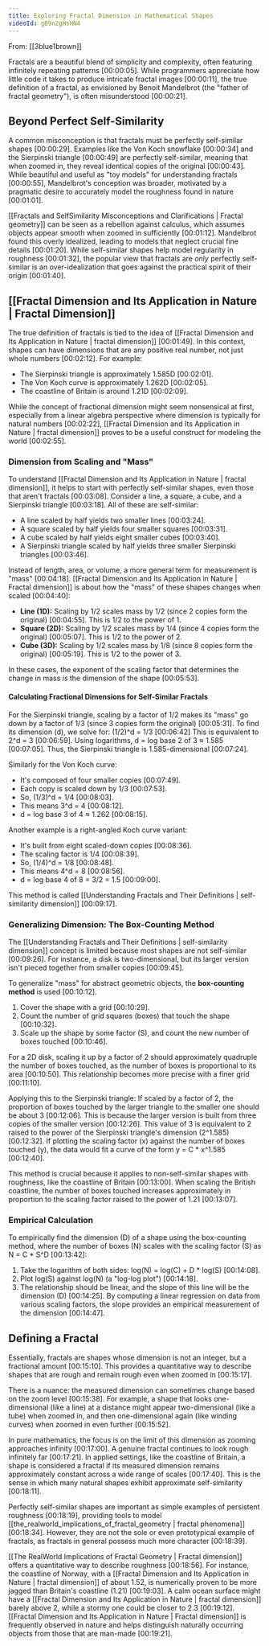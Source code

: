```yaml
---
title: Exploring Fractal Dimension in Mathematical Shapes
videoId: gB9n2gHsHN4
---
```


From: [[3blue1brown]] <br/> 

Fractals are a beautiful blend of simplicity and complexity, often featuring infinitely repeating patterns <a class="yt-timestamp" data-t="00:00:05">[00:00:05]</a>. While programmers appreciate how little code it takes to produce intricate fractal images <a class="yt-timestamp" data-t="00:00:11">[00:00:11]</a>, the true definition of a fractal, as envisioned by Benoit Mandelbrot (the "father of fractal geometry"), is often misunderstood <a class="yt-timestamp" data-t="00:00:21">[00:00:21]</a>.

## Beyond Perfect Self-Similarity

A common misconception is that fractals must be perfectly self-similar shapes <a class="yt-timestamp" data-t="00:00:29">[00:00:29]</a>. Examples like the Von Koch snowflake <a class="yt-timestamp" data-t="00:00:34">[00:00:34]</a> and the Sierpinski triangle <a class="yt-timestamp" data-t="00:00:49">[00:00:49]</a> are perfectly self-similar, meaning that when zoomed in, they reveal identical copies of the original <a class="yt-timestamp" data-t="00:00:43">[00:00:43]</a>. While beautiful and useful as "toy models" for understanding fractals <a class="yt-timestamp" data-t="00:00:55">[00:00:55]</a>, Mandelbrot's conception was broader, motivated by a pragmatic desire to accurately model the roughness found in nature <a class="yt-timestamp" data-t="00:01:01">[00:01:01]</a>.

[[Fractals and SelfSimilarity Misconceptions and Clarifications | Fractal geometry]] can be seen as a rebellion against calculus, which assumes objects appear smooth when zoomed in sufficiently <a class="yt-timestamp" data-t="00:01:12">[00:01:12]</a>. Mandelbrot found this overly idealized, leading to models that neglect crucial fine details <a class="yt-timestamp" data-t="00:01:20">[00:01:20]</a>. While self-similar shapes help model regularity in roughness <a class="yt-timestamp" data-t="00:01:32">[00:01:32]</a>, the popular view that fractals are *only* perfectly self-similar is an over-idealization that goes against the practical spirit of their origin <a class="yt-timestamp" data-t="00:01:40">[00:01:40]</a>.

## [[Fractal Dimension and Its Application in Nature | Fractal Dimension]]

The true definition of fractals is tied to the idea of [[Fractal Dimension and Its Application in Nature | fractal dimension]] <a class="yt-timestamp" data-t="00:01:49">[00:01:49]</a>. In this context, shapes can have dimensions that are any positive real number, not just whole numbers <a class="yt-timestamp" data-t="00:02:12">[00:02:12]</a>. For example:
*   The Sierpinski triangle is approximately 1.585D <a class="yt-timestamp" data-t="00:02:01">[00:02:01]</a>.
*   The Von Koch curve is approximately 1.262D <a class="yt-timestamp" data-t="00:02:05">[00:02:05]</a>.
*   The coastline of Britain is around 1.21D <a class="yt-timestamp" data-t="00:02:09">[00:02:09]</a>.

While the concept of fractional dimension might seem nonsensical at first, especially from a linear algebra perspective where dimension is typically for natural numbers <a class="yt-timestamp" data-t="00:02:22">[00:02:22]</a>, [[Fractal Dimension and Its Application in Nature | fractal dimension]] proves to be a useful construct for modeling the world <a class="yt-timestamp" data-t="00:02:55">[00:02:55]</a>.

### Dimension from Scaling and "Mass"

To understand [[Fractal Dimension and Its Application in Nature | fractal dimension]], it helps to start with perfectly self-similar shapes, even those that aren't fractals <a class="yt-timestamp" data-t="00:03:08">[00:03:08]</a>. Consider a line, a square, a cube, and a Sierpinski triangle <a class="yt-timestamp" data-t="00:03:18">[00:03:18]</a>. All of these are self-similar:
*   A line scaled by half yields two smaller lines <a class="yt-timestamp" data-t="00:03:24">[00:03:24]</a>.
*   A square scaled by half yields four smaller squares <a class="yt-timestamp" data-t="00:03:31">[00:03:31]</a>.
*   A cube scaled by half yields eight smaller cubes <a class="yt-timestamp" data-t="00:03:40">[00:03:40]</a>.
*   A Sierpinski triangle scaled by half yields three smaller Sierpinski triangles <a class="yt-timestamp" data-t="00:03:46">[00:03:46]</a>.

Instead of length, area, or volume, a more general term for measurement is "mass" <a class="yt-timestamp" data-t="00:04:18">[00:04:18]</a>. [[Fractal Dimension and Its Application in Nature | Fractal dimension]] is about how the "mass" of these shapes changes when scaled <a class="yt-timestamp" data-t="00:04:40">[00:04:40]</a>:

*   **Line (1D):** Scaling by 1/2 scales mass by 1/2 (since 2 copies form the original) <a class="yt-timestamp" data-t="00:04:55">[00:04:55]</a>. This is 1/2 to the power of 1.
*   **Square (2D):** Scaling by 1/2 scales mass by 1/4 (since 4 copies form the original) <a class="yt-timestamp" data-t="00:05:07">[00:05:07]</a>. This is 1/2 to the power of 2.
*   **Cube (3D):** Scaling by 1/2 scales mass by 1/8 (since 8 copies form the original) <a class="yt-timestamp" data-t="00:05:19">[00:05:19]</a>. This is 1/2 to the power of 3.

In these cases, the exponent of the scaling factor that determines the change in mass *is* the dimension of the shape <a class="yt-timestamp" data-t="00:05:53">[00:05:53]</a>.

#### Calculating Fractional Dimensions for Self-Similar Fractals

For the Sierpinski triangle, scaling by a factor of 1/2 makes its "mass" go down by a factor of 1/3 (since 3 copies form the original) <a class="yt-timestamp" data-t="00:05:31">[00:05:31]</a>. To find its dimension (d), we solve for:
(1/2)^d = 1/3 <a class="yt-timestamp" data-t="00:06:42">[00:06:42]</a>
This is equivalent to 2^d = 3 <a class="yt-timestamp" data-t="00:06:59">[00:06:59]</a>.
Using logarithms, d = log base 2 of 3 ≈ 1.585 <a class="yt-timestamp" data-t="00:07:05">[00:07:05]</a>.
Thus, the Sierpinski triangle is 1.585-dimensional <a class="yt-timestamp" data-t="00:07:24">[00:07:24]</a>.

Similarly for the Von Koch curve:
*   It's composed of four smaller copies <a class="yt-timestamp" data-t="00:07:49">[00:07:49]</a>.
*   Each copy is scaled down by 1/3 <a class="yt-timestamp" data-t="00:07:53">[00:07:53]</a>.
*   So, (1/3)^d = 1/4 <a class="yt-timestamp" data-t="00:08:03">[00:08:03]</a>.
*   This means 3^d = 4 <a class="yt-timestamp" data-t="00:08:12">[00:08:12]</a>.
*   d = log base 3 of 4 ≈ 1.262 <a class="yt-timestamp" data-t="00:08:15">[00:08:15]</a>.

Another example is a right-angled Koch curve variant:
*   It's built from eight scaled-down copies <a class="yt-timestamp" data-t="00:08:36">[00:08:36]</a>.
*   The scaling factor is 1/4 <a class="yt-timestamp" data-t="00:08:39">[00:08:39]</a>.
*   So, (1/4)^d = 1/8 <a class="yt-timestamp" data-t="00:08:48">[00:08:48]</a>.
*   This means 4^d = 8 <a class="yt-timestamp" data-t="00:08:56">[00:08:56]</a>.
*   d = log base 4 of 8 = 3/2 = 1.5 <a class="yt-timestamp" data-t="00:09:00">[00:09:00]</a>.

This method is called [[Understanding Fractals and Their Definitions | self-similarity dimension]] <a class="yt-timestamp" data-t="00:09:17">[00:09:17]</a>.

### Generalizing Dimension: The Box-Counting Method

The [[Understanding Fractals and Their Definitions | self-similarity dimension]] concept is limited because most shapes are not self-similar <a class="yt-timestamp" data-t="00:09:26">[00:09:26]</a>. For instance, a disk is two-dimensional, but its larger version isn't pieced together from smaller copies <a class="yt-timestamp" data-t="00:09:45">[00:09:45]</a>.

To generalize "mass" for abstract geometric objects, the **box-counting method** is used <a class="yt-timestamp" data-t="00:10:12">[00:10:12]</a>.
1.  Cover the shape with a grid <a class="yt-timestamp" data-t="00:10:29">[00:10:29]</a>.
2.  Count the number of grid squares (boxes) that touch the shape <a class="yt-timestamp" data-t="00:10:32">[00:10:32]</a>.
3.  Scale up the shape by some factor (S), and count the new number of boxes touched <a class="yt-timestamp" data-t="00:10:46">[00:10:46]</a>.

For a 2D disk, scaling it up by a factor of 2 should approximately quadruple the number of boxes touched, as the number of boxes is proportional to its area <a class="yt-timestamp" data-t="00:10:50">[00:10:50]</a>. This relationship becomes more precise with a finer grid <a class="yt-timestamp" data-t="00:11:10">[00:11:10]</a>.

Applying this to the Sierpinski triangle: If scaled by a factor of 2, the proportion of boxes touched by the larger triangle to the smaller one should be about 3 <a class="yt-timestamp" data-t="00:12:06">[00:12:06]</a>. This is because the larger version is built from three copies of the smaller version <a class="yt-timestamp" data-t="00:12:26">[00:12:26]</a>. This value of 3 is equivalent to 2 raised to the power of the Sierpinski triangle's dimension (2^1.585) <a class="yt-timestamp" data-t="00:12:32">[00:12:32]</a>. If plotting the scaling factor (x) against the number of boxes touched (y), the data would fit a curve of the form y = C * x^1.585 <a class="yt-timestamp" data-t="00:12:40">[00:12:40]</a>.

This method is crucial because it applies to non-self-similar shapes with roughness, like the coastline of Britain <a class="yt-timestamp" data-t="00:13:00">[00:13:00]</a>. When scaling the British coastline, the number of boxes touched increases approximately in proportion to the scaling factor raised to the power of 1.21 <a class="yt-timestamp" data-t="00:13:07">[00:13:07]</a>.

### Empirical Calculation

To empirically find the dimension (D) of a shape using the box-counting method, where the number of boxes (N) scales with the scaling factor (S) as N = C * S^D <a class="yt-timestamp" data-t="00:13:42">[00:13:42]</a>:
1.  Take the logarithm of both sides: log(N) = log(C) + D * log(S) <a class="yt-timestamp" data-t="00:14:08">[00:14:08]</a>.
2.  Plot log(S) against log(N) (a "log-log plot") <a class="yt-timestamp" data-t="00:14:18">[00:14:18]</a>.
3.  The relationship should be linear, and the slope of this line will be the dimension (D) <a class="yt-timestamp" data-t="00:14:25">[00:14:25]</a>.
By computing a linear regression on data from various scaling factors, the slope provides an empirical measurement of the dimension <a class="yt-timestamp" data-t="00:14:47">[00:14:47]</a>.

## Defining a Fractal

Essentially, fractals are shapes whose dimension is not an integer, but a fractional amount <a class="yt-timestamp" data-t="00:15:10">[00:15:10]</a>. This provides a quantitative way to describe shapes that are rough and remain rough even when zoomed in <a class="yt-timestamp" data-t="00:15:17">[00:15:17]</a>.

There is a nuance: the measured dimension can sometimes change based on the zoom level <a class="yt-timestamp" data-t="00:15:38">[00:15:38]</a>. For example, a shape that looks one-dimensional (like a line) at a distance might appear two-dimensional (like a tube) when zoomed in, and then one-dimensional again (like winding curves) when zoomed in even further <a class="yt-timestamp" data-t="00:15:52">[00:15:52]</a>.

In pure mathematics, the focus is on the limit of this dimension as zooming approaches infinity <a class="yt-timestamp" data-t="00:17:00">[00:17:00]</a>. A genuine fractal continues to look rough infinitely far <a class="yt-timestamp" data-t="00:17:21">[00:17:21]</a>. In applied settings, like the coastline of Britain, a shape is considered a fractal if its measured dimension remains approximately constant across a wide range of scales <a class="yt-timestamp" data-t="00:17:40">[00:17:40]</a>. This is the sense in which many natural shapes exhibit approximate self-similarity <a class="yt-timestamp" data-t="00:18:11">[00:18:11]</a>.

Perfectly self-similar shapes are important as simple examples of persistent roughness <a class="yt-timestamp" data-t="00:18:19">[00:18:19]</a>, providing tools to model [[the_realworld_implications_of_fractal_geometry | fractal phenomena]] <a class="yt-timestamp" data-t="00:18:34">[00:18:34]</a>. However, they are not the sole or even prototypical example of fractals, as fractals in general possess much more character <a class="yt-timestamp" data-t="00:18:39">[00:18:39]</a>.

[[The RealWorld Implications of Fractal Geometry | Fractal dimension]] offers a quantitative way to describe roughness <a class="yt-timestamp" data-t="00:18:56">[00:18:56]</a>. For instance, the coastline of Norway, with a [[Fractal Dimension and Its Application in Nature | fractal dimension]] of about 1.52, is numerically proven to be more jagged than Britain's coastline (1.21) <a class="yt-timestamp" data-t="00:19:03">[00:19:03]</a>. A calm ocean surface might have a [[Fractal Dimension and Its Application in Nature | fractal dimension]] barely above 2, while a stormy one could be closer to 2.3 <a class="yt-timestamp" data-t="00:19:12">[00:19:12]</a>. [[Fractal Dimension and Its Application in Nature | Fractal dimension]] is frequently observed in nature and helps distinguish naturally occurring objects from those that are man-made <a class="yt-timestamp" data-t="00:19:21">[00:19:21]</a>.